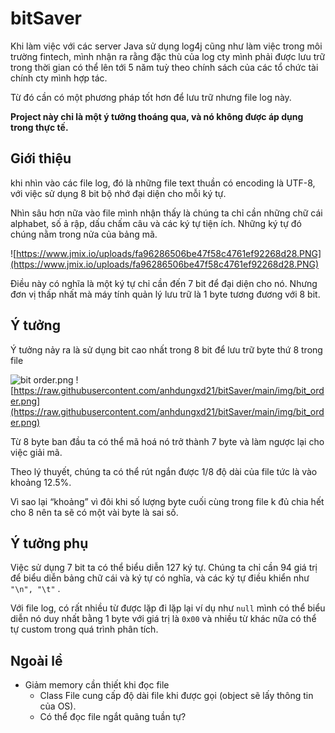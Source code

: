 # bitSaver

Khi làm việc với các server Java sử dụng log4j cũng như làm việc trong môi trường fintech, mình nhận ra rằng đặc thù của log cty mình phải được lưu trữ trong thời gian có thể lên tới 5 năm tuỳ theo chính sách của các tổ chức tài chính cty mình hợp tác.

Từ đó cần có một phương pháp tốt hơn để lưu trữ nhưng file log này.

**Project này chỉ là một ý tưởng thoáng qua, và nó không được áp dụng trong thực tế.**

## Giới thiệu

khi nhìn vào các file log, đó là những file text thuần có encoding là UTF-8, với việc sử dụng 8 bit bộ nhớ đại diện cho mỗi ký tự.

Nhìn sâu hơn nữa vào file mình nhận thấy là chúng ta chỉ cần những chữ cái alphabet, số ả rập, dấu chấm câu và các ký tự tiện ích. Những ký tự đó chúng nằm trong nửa của bảng mã.

![https://www.jmix.io/uploads/fa96286506be47f58c4761ef92268d28.PNG](https://www.jmix.io/uploads/fa96286506be47f58c4761ef92268d28.PNG)

Điều này có nghĩa là một ký tự chỉ cần đến 7 bit để đại diện cho nó. Nhưng đơn vị thấp nhất mà máy tính quản lý lưu trữ là 1 byte tương đương với 8 bit.

## Ý tưởng

Ý tưởng nảy ra là sử dụng bit cao nhất trong 8 bit để lưu trữ byte thứ 8 trong file

![bit order.png](bitSaver%2095a9a1f4370840479c27e9efd19166fe/bit_order.png)
![https://raw.githubusercontent.com/anhdungxd21/bitSaver/main/img/bit_order.png](https://raw.githubusercontent.com/anhdungxd21/bitSaver/main/img/bit_order.png)


Từ 8 byte ban đầu ta có thể mã hoá nó trở thành 7 byte và làm ngược lại cho việc giải mã.

Theo lý thuyết, chúng ta có thể rút ngắn được 1/8 độ dài của file tức là vào khoảng 12.5%.

Vì sao lại “khoảng” vì đôi khi số lượng byte cuối cùng trong file k đủ chia hết cho 8 nên ta sẽ có một vài byte là sai số.

## Ý tưởng phụ

Việc sử dụng 7 bit ta có thể biểu diễn 127 ký tự. Chúng ta chỉ cần 94 giá trị để biểu diễn bảng chữ cái và ký tự có nghĩa, và các ký tự điều khiển như `"\n", "\t"` .

Với file log, có rất nhiều từ được lặp đi lặp lại ví dụ như `null` mình có thể biểu diễn nó duy nhất bằng 1 byte với giá trị là `0x00` và nhiều từ khác nữa có thể tự custom trong quá trình phân tích.

## Ngoài lề

- Giảm memory cần thiết khi đọc file
    - Class File cung cấp độ dài file khi được gọi (object sẽ lấy thông tin của OS).
    - Có thể đọc file ngắt quãng tuần tự?
